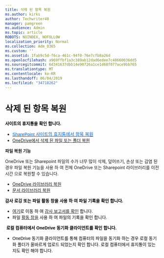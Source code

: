 ```yaml
---
title: 삭제 된 항목 복원
ms.author: kirks
author: Techwriter40
manager: pamgreen
ms.audience: Admin
ms.topic: article
ROBOTS: NOINDEX, NOFOLLOW
localization_priority: Normal
ms.collection: Adm_O365
ms.custom: ''
ms.assetid: 1fab9c5d-f6ca-461c-94f0-76e7cfb8a26d
ms.openlocfilehash: a969ffbf1a3c389ab12dad6edee7c48660036dd5
ms.sourcegitcommit: 6d341637dbb14e90726a1ce1d68f077ace9bb765
ms.translationtype: MT
ms.contentlocale: ko-KR
ms.lasthandoff: 06/04/2019
ms.locfileid: "34718262"
---
```

# <a name="restore-a-deleted-item"></a>삭제 된 항목 복원

<p><strong><span style="font-size: 10.5pt; font-family: 'Verdana',sans-serif; color: black;">사이트의 휴지통을 확인 합니다.</span></strong></p> <ul> <li style="line-height: normal;"><span style="font-size: 12.0pt; font-family: 'Times New Roman',serif; mso-fareast-font-family: 'Times New Roman';"><a href="https://support.office.com/en-us/article/restore-deleted-items-from-the-site-collection-recycle-bin-5fa924ee-16d7-487b-9a0a-021b9062d14b?ui=en-US&amp;rs=en-US&amp;ad=US"><span style="font-size: 11.0pt; font-family: 'Calibri',sans-serif; mso-ascii-theme-font: minor-latin; mso-hansi-theme-font: minor-latin; mso-bidi-theme-font: minor-latin; color: #0563c1; mso-themecolor: hyperlink; mso-bidi-font-weight: bold;">SharePoint 사이트의 휴지통에서 항목 복원</span></a></span></li> <li><a href="https://support.office.com/en-us/article/Restore-deleted-files-or-folders-in-OneDrive-949ada80-0026-4db3-a953-c99083e6a84f">OneDrive에서 삭제 된 파일 또는 폴더 복원</a></li> </ul> <p><strong>파일 복원 기능</strong></p> <p class="ng-scope">OneDrive 또는 Sharepoint 파일의 수가 너무 많이 삭제, 덮어쓰기, 손상 또는 감염 된 경우 파일 복원 기능을 사용 하 여 전체 OneDrive 또는 Sharepoint 라이브러리를 이전 시간&nbsp;으로 복원할 수 있습니다.</p> <ul class="ng-scope"> <li><a href="https://support.office.com/en-us/article/restore-your-onedrive-fa231298-759d-41cf-bcd0-25ac53eb8a15">OneDrive 라이브러리 복원</a></li> <li><a href="https://support.office.com/en-us/article/restore-a-document-library-317791c3-8bd0-4dfd-8254-3ca90883d39a?ui=en-US&amp;rs=en-US&amp;ad=US">문서 라이브러리 복원</a></li> </ul> <p><strong><span style="font-size: 10.5pt; font-family: 'Verdana',sans-serif; color: black;">감사 로깅 또는 파일 활동 창을 사용 하 여 파일 기록을 확인 합니다.</span></strong></p> <ul> <li><span style="font-size: 10.5pt; font-family: 'Verdana',sans-serif; color: black;"><a href="https://protection.office.com/#/unifiedauditlog">여기</a>로 이동 하 여 <a href="https://docs.microsoft.com/en-us/office365/securitycompliance/search-the-audit-log-in-security-and-compliance?redirectSourcePath=%252fen-us%252farticle%252fsearch-the-audit-log-in-the-office-365-protection-center-0d4d0f35-390b-4518-800e-0c7ec95e946c">감사 보고서를 확인</a> 합니다.</span></li> <li><span style="font-size: 10.5pt; font-family: 'Verdana',sans-serif; color: black;">파일 <a href="https://support.office.com/en-us/article/File-activity-in-a-document-library-6105ecda-1dd0-4f6f-9542-102bf5c0ffe0">활동 창을</a> 사용 하 여 파일의 기록을 확인 합니다.&nbsp;</span></li> </ul> <p><strong><span style="font-size: 10.5pt; font-family: 'Verdana',sans-serif; color: #2f2f2f; background: white;"></span></strong><strong><span style="font-size: 10.5pt; font-family: 'Verdana',sans-serif; color: black;">&nbsp;로컬 컴퓨터에서 OneDrive 동기화 클라이언트를 확인 합니다.</span></strong></p> <ul> <li style="line-height: normal;"><span style="font-size: 10.5pt; font-family: 'Verdana',sans-serif; color: black;">OneDrive 동기화 클라이언트를 통해 컴퓨터의 파일을 동기화 하는 경우 로컬 동기화 폴더가 올바르게 업로드 되었는지 확인 합니다. 로컬 컴퓨터에서 휴지통이 있는지도 확인 해야 합니다.<br style="mso-special-character: line-break;" /></span></li> </ul>



